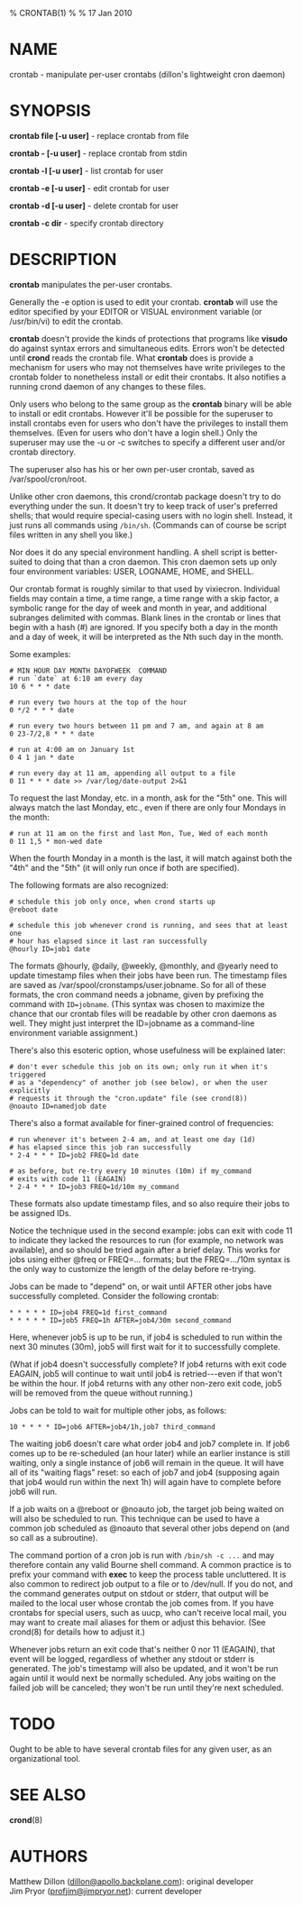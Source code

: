 % CRONTAB(1)
% 
% 17 Jan 2010

NAME
====
crontab - manipulate per-user crontabs (dillon's lightweight cron daemon)

SYNOPSIS
========
**crontab file [-u user]** - replace crontab from file

**crontab - [-u user]** - replace crontab from stdin

**crontab -l [-u user]** - list crontab for user

**crontab -e [-u user]** - edit crontab for user

**crontab -d [-u user]** - delete crontab for user

**crontab -c dir** - specify crontab directory

DESCRIPTION
===========

**crontab** manipulates the per-user crontabs.

Generally the -e option is used to edit your crontab. **crontab** will use
the editor specified by your EDITOR or VISUAL environment
variable (or /usr/bin/vi) to edit the crontab.

**crontab** doesn't provide the kinds of protections that programs like **visudo** do
against syntax errors and simultaneous edits. Errors won't be detected until
**crond** reads the crontab file. What **crontab** does is provide a mechanism for
users who may not themselves have write privileges to the crontab folder
to nonetheless install or edit their crontabs. It also notifies a running crond
daemon of any changes to these files.

Only users who belong to the same group as the **crontab** binary will be able
to install or edit crontabs. However it'll be possible for the superuser to
install crontabs even for users who don't have the privileges to install them
themselves. (Even for users who don't have a login shell.) Only the superuser may use
the -u or -c switches to specify a different user and/or crontab directory.

The superuser also has his or her own per-user crontab, saved as
/var/spool/cron/root.


Unlike other cron daemons, this crond/crontab package doesn't try to do
everything under the sun. It doesn't try to keep track of user's preferred
shells; that would require special-casing users with no login shell. Instead,
it just runs all commands using `/bin/sh`. (Commands can of course be script
files written in any shell you like.)

Nor does it do any special environment handling. A shell script is
better-suited to doing that than a cron daemon. This cron daemon sets up only
four environment variables: USER, LOGNAME, HOME, and SHELL.


Our crontab format is roughly similar to that used by vixiecron. Individual
fields may contain a time, a time range, a time range with a skip factor, a
symbolic range for the day of week and month in year, and additional subranges
delimited with commas. Blank lines in the crontab or lines that begin with a
hash (#) are ignored. If you specify both a day in the month and a day of week,
it will be interpreted as the Nth such day in the month.

Some examples:

	# MIN HOUR DAY MONTH DAYOFWEEK	COMMAND
	# run `date` at 6:10 am every day
	10 6 * * * date

	# run every two hours at the top of the hour
	0 */2 * * * date

	# run every two hours between 11 pm and 7 am, and again at 8 am
	0 23-7/2,8 * * * date

	# run at 4:00 am on January 1st
	0 4 1 jan * date

	# run every day at 11 am, appending all output to a file
	0 11 * * * date >> /var/log/date-output 2>&1

To request the last Monday, etc. in a month, ask for the "5th" one. This will always match the last Monday, etc., even if there are only four Mondays in the month:

	# run at 11 am on the first and last Mon, Tue, Wed of each month
	0 11 1,5 * mon-wed date

When the fourth Monday in a month is the last, it will match against both the "4th" and the "5th" (it will only run once if both are specified).

The following formats are also recognized:

	# schedule this job only once, when crond starts up
	@reboot date

	# schedule this job whenever crond is running, and sees that at least one
	# hour has elapsed since it last ran successfully
	@hourly ID=job1 date

The formats @hourly, @daily, @weekly, @monthly, and @yearly need to update
timestamp files when their jobs have been run. The timestamp files are saved as
/var/spool/cronstamps/user.jobname. So for all of these formats, the cron
command needs a jobname, given by prefixing the command with `ID=jobname`.
(This syntax was chosen to maximize the chance that our crontab files will be
readable by other cron daemons as well. They might just interpret the
ID=jobname as a command-line environment variable assignment.)

There's also this esoteric option, whose usefulness will be explained later:

	# don't ever schedule this job on its own; only run it when it's triggered
	# as a "dependency" of another job (see below), or when the user explicitly
	# requests it through the "cron.update" file (see crond(8))
	@noauto ID=namedjob date

There's also a format available for finer-grained control of frequencies:

	# run whenever it's between 2-4 am, and at least one day (1d)
	# has elapsed since this job ran successfully
	* 2-4 * * * ID=job2 FREQ=1d date

	# as before, but re-try every 10 minutes (10m) if my_command
	# exits with code 11 (EAGAIN)
	* 2-4 * * * ID=job3 FREQ=1d/10m my_command

These formats also update timestamp files, and so also require their jobs to be assigned
IDs.

Notice the technique used in the second example: jobs can exit with code 11 to
indicate they lacked the resources to run (for example, no network was
available), and so should be tried again after a brief delay. This works for
jobs using either @freq or FREQ=... formats; but the FREQ=.../10m syntax is the
only way to customize the length of the delay before re-trying.

Jobs can be made to "depend" on, or wait until AFTER other jobs have
successfully completed. Consider the following crontab:

	* * * * * ID=job4 FREQ=1d first_command
	* * * * * ID=job5 FREQ=1h AFTER=job4/30m second_command

Here, whenever job5 is up to be run, if job4 is scheduled to run within the
next 30 minutes (30m), job5 will first wait for it to successfully complete.

(What if job4 doesn't successfully complete? If job4 returns with exit code
EAGAIN, job5 will continue to wait until job4 is retried---even if that won't
be within the hour. If job4 returns with any other non-zero exit code, job5
will be removed from the queue without running.)

Jobs can be told to wait for multiple other jobs, as follows:

	10 * * * * ID=job6 AFTER=job4/1h,job7 third_command

The waiting job6 doesn't care what order job4 and job7 complete in. If job6 comes
up to be re-scheduled (an hour later) while an earlier instance is still waiting, only a
single instance of job6 will remain in the queue. It will have all of its
"waiting flags" reset: so each of job7 and job4 (supposing again that job4 would run within the
next 1h) will again have to complete before job6 will run.

If a job waits on a @reboot or @noauto job, the target job being waited on will
also be scheduled to run. This technique can be used to have a common job scheduled as @noauto
that several other jobs depend on (and so call as a subroutine).

The command portion of a cron job is run with `/bin/sh -c ...` and may
therefore contain any valid Bourne shell command. A common practice is to
prefix your command with **exec** to keep the process table uncluttered. It is
also common to redirect job output to a file or to /dev/null. If you do not,
and the command generates output on stdout or stderr, that output will be
mailed to the local user whose crontab the job comes from. If you have crontabs
for special users, such as uucp, who can't receive local mail, you may want to
create mail aliases for them or adjust this behavior. (See crond(8) for details
how to adjust it.)

Whenever jobs return an exit code that's neither 0 nor 11 (EAGAIN), that event
will be logged, regardless of whether any stdout or stderr is generated. The job's
timestamp will also be updated, and it won't be run again until it would next
be normally scheduled. Any jobs waiting on the failed job will be canceled; they
won't be run until they're next scheduled.


TODO
====
Ought to be able to have several crontab files for any given user, as
an organizational tool.


SEE ALSO
========
**crond**(8)

AUTHORS
=======
Matthew Dillon (dillon@apollo.backplane.com): original developer  
Jim Pryor (profjim@jimpryor.net): current developer
